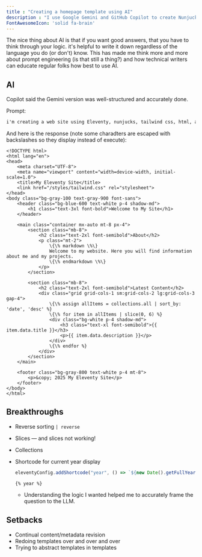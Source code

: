 ```yaml
---
title : "Creating a homepage template using AI"
description : "I use Google Gemini and GitHub Copilot to create Nunjucks templates for my static site."
FontAwesomeIcon: 'solid fa-brain'
---
```


The nice thing about AI is that if you want good answers, that you have to think through your logic. it's helpful to write it down regardless of the language you do (or don't) know. This has made me think more and more about prompt engineering (is that still a thing?) and how technical writers can educate regular folks how best to use AI.

## AI

Copilot said the Gemini version was well-structured and accurately done.

Prompt:

```txt
i'm creating a web site using Eleventy, nunjucks, tailwind css, html, and markdown. I'd like your help with a template for the homepage.
```

And here is the response (note some charadters are escaped with backslashes so they display instead of execute):

```njk
<!DOCTYPE html>
<html lang="en">
<head>
    <meta charset="UTF-8">
    <meta name="viewport" content="width=device-width, initial-scale=1.0">
    <title>My Eleventy Site</title>
    <link href="/styles/tailwind.css" rel="stylesheet">
</head>
<body class="bg-gray-100 text-gray-900 font-sans">
    <header class="bg-blue-600 text-white p-4 shadow-md">
        <h1 class="text-3xl font-bold">Welcome to My Site</h1>
    </header>

    <main class="container mx-auto mt-8 px-4">
        <section class="mb-8">
            <h2 class="text-2xl font-semibold">About</h2>
            <p class="mt-2">
                \{\% markdown \%\}
                Welcome to my website. Here you will find information about me and my projects.
                \{\% endmarkdown \%\}
            </p>
        </section>

        <section class="mb-8">
            <h2 class="text-2xl font-semibold">Latest Content</h2>
            <div class="grid grid-cols-1 sm:grid-cols-2 lg:grid-cols-3 gap-4">
                \{\% assign allItems = collections.all | sort_by: 'date', 'desc' %}
                \{\% for item in allItems | slice(0, 6) %}
                <div class="bg-white p-4 shadow-md">
                    <h3 class="text-xl font-semibold">{{ item.data.title }}</h3>
                    <p>{{ item.data.description }}</p>
                </div>
                \{\% endfor %}
            </div>
        </section>
    </main>

    <footer class="bg-gray-800 text-white p-4 mt-8">
        <p>&copy; 2025 My Eleventy Site</p>
    </footer>
</body>
</html>
```

## Breakthroughs

- Reverse sorting `| reverse`
- Slices &mdash; and slices not working!
- Collections
- Shortcode for current year display

    ```js
    eleventyConfig.addShortcode("year", () => `${new Date().getFullYear()}`);
    ```

    ```njk
    {% year %}
    ```

  - Understanding the logic I wanted helped me to accurately frame the question to the LLM.

## Setbacks

- Continual content/metadata revision
- Redoing templates over and over and over
- Trying to abstract templates in templates
